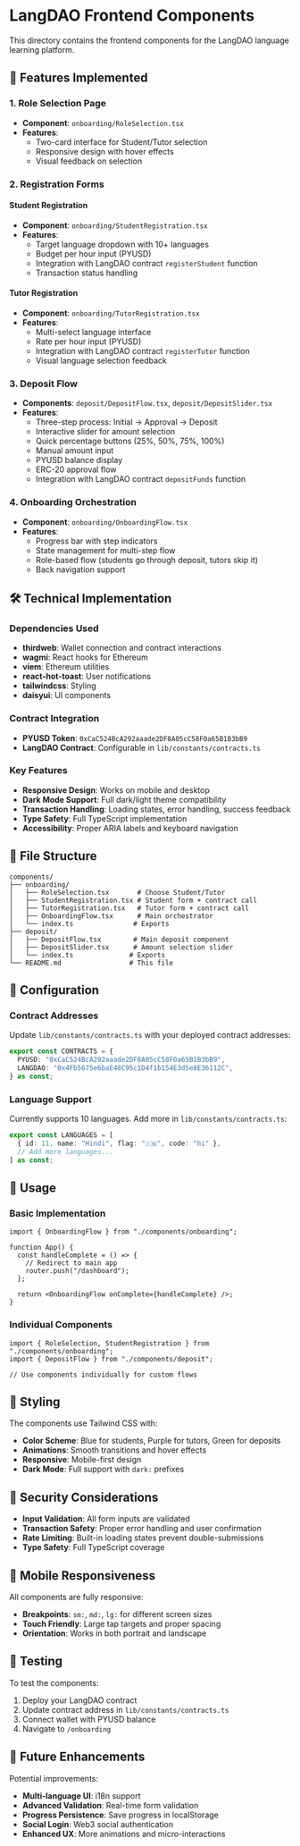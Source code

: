 # LangDAO Frontend Components

This directory contains the frontend components for the LangDAO language learning platform.

## 🚀 Features Implemented

### 1. Role Selection Page
- **Component**: `onboarding/RoleSelection.tsx`
- **Features**: 
  - Two-card interface for Student/Tutor selection
  - Responsive design with hover effects
  - Visual feedback on selection

### 2. Registration Forms

#### Student Registration
- **Component**: `onboarding/StudentRegistration.tsx`
- **Features**:
  - Target language dropdown with 10+ languages
  - Budget per hour input (PYUSD)
  - Integration with LangDAO contract `registerStudent` function
  - Transaction status handling

#### Tutor Registration
- **Component**: `onboarding/TutorRegistration.tsx`
- **Features**:
  - Multi-select language interface
  - Rate per hour input (PYUSD)
  - Integration with LangDAO contract `registerTutor` function
  - Visual language selection feedback

### 3. Deposit Flow
- **Components**: `deposit/DepositFlow.tsx`, `deposit/DepositSlider.tsx`
- **Features**:
  - Three-step process: Initial → Approval → Deposit
  - Interactive slider for amount selection
  - Quick percentage buttons (25%, 50%, 75%, 100%)
  - Manual amount input
  - PYUSD balance display
  - ERC-20 approval flow
  - Integration with LangDAO contract `depositFunds` function

### 4. Onboarding Orchestration
- **Component**: `onboarding/OnboardingFlow.tsx`
- **Features**:
  - Progress bar with step indicators
  - State management for multi-step flow
  - Role-based flow (students go through deposit, tutors skip it)
  - Back navigation support

## 🛠 Technical Implementation

### Dependencies Used
- **thirdweb**: Wallet connection and contract interactions
- **wagmi**: React hooks for Ethereum
- **viem**: Ethereum utilities
- **react-hot-toast**: User notifications
- **tailwindcss**: Styling
- **daisyui**: UI components

### Contract Integration
- **PYUSD Token**: `0xCaC524BcA292aaade2DF8A05cC58F0a65B1B3bB9`
- **LangDAO Contract**: Configurable in `lib/constants/contracts.ts`

### Key Features
- **Responsive Design**: Works on mobile and desktop
- **Dark Mode Support**: Full dark/light theme compatibility
- **Transaction Handling**: Loading states, error handling, success feedback
- **Type Safety**: Full TypeScript implementation
- **Accessibility**: Proper ARIA labels and keyboard navigation

## 📁 File Structure

```
components/
├── onboarding/
│   ├── RoleSelection.tsx       # Choose Student/Tutor
│   ├── StudentRegistration.tsx # Student form + contract call
│   ├── TutorRegistration.tsx   # Tutor form + contract call
│   ├── OnboardingFlow.tsx      # Main orchestrator
│   └── index.ts               # Exports
├── deposit/
│   ├── DepositFlow.tsx        # Main deposit component
│   ├── DepositSlider.tsx      # Amount selection slider
│   └── index.ts              # Exports
└── README.md                 # This file
```

## 🔧 Configuration

### Contract Addresses
Update `lib/constants/contracts.ts` with your deployed contract addresses:

```typescript
export const CONTRACTS = {
  PYUSD: "0xCaC524BcA292aaade2DF8A05cC58F0a65B1B3bB9",
  LANGDAO: "0x4Fb5675e6baE48C95c1D4f1b154E3d5e8E36112C",
} as const;
```

### Language Support
Currently supports 10 languages. Add more in `lib/constants/contracts.ts`:

```typescript
export const LANGUAGES = [
  { id: 11, name: "Hindi", flag: "🇮🇳", code: "hi" },
  // Add more languages...
] as const;
```

## 🚀 Usage

### Basic Implementation
```tsx
import { OnboardingFlow } from "./components/onboarding";

function App() {
  const handleComplete = () => {
    // Redirect to main app
    router.push("/dashboard");
  };

  return <OnboardingFlow onComplete={handleComplete} />;
}
```

### Individual Components
```tsx
import { RoleSelection, StudentRegistration } from "./components/onboarding";
import { DepositFlow } from "./components/deposit";

// Use components individually for custom flows
```

## 🎨 Styling

The components use Tailwind CSS with:
- **Color Scheme**: Blue for students, Purple for tutors, Green for deposits
- **Animations**: Smooth transitions and hover effects
- **Responsive**: Mobile-first design
- **Dark Mode**: Full support with `dark:` prefixes

## 🔐 Security Considerations

- **Input Validation**: All form inputs are validated
- **Transaction Safety**: Proper error handling and user confirmation
- **Rate Limiting**: Built-in loading states prevent double-submissions
- **Type Safety**: Full TypeScript coverage

## 📱 Mobile Responsiveness

All components are fully responsive:
- **Breakpoints**: `sm:`, `md:`, `lg:` for different screen sizes
- **Touch Friendly**: Large tap targets and proper spacing
- **Orientation**: Works in both portrait and landscape

## 🧪 Testing

To test the components:
1. Deploy your LangDAO contract
2. Update contract address in `lib/constants/contracts.ts`
3. Connect wallet with PYUSD balance
4. Navigate to `/onboarding`

## 🔄 Future Enhancements

Potential improvements:
- **Multi-language UI**: i18n support
- **Advanced Validation**: Real-time form validation
- **Progress Persistence**: Save progress in localStorage
- **Social Login**: Web3 social authentication
- **Enhanced UX**: More animations and micro-interactions